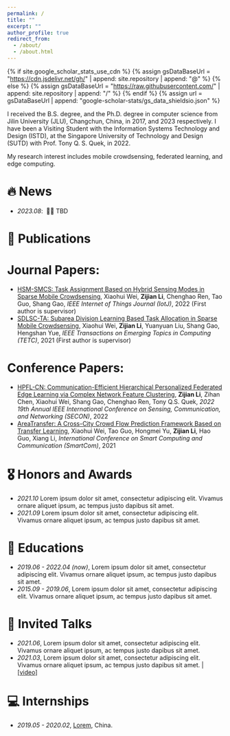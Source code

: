 ```yaml
---
permalink: /
title: ""
excerpt: ""
author_profile: true
redirect_from: 
  - /about/
  - /about.html
---
```


{% if site.google_scholar_stats_use_cdn %}
{% assign gsDataBaseUrl = "https://cdn.jsdelivr.net/gh/" | append: site.repository | append: "@" %}
{% else %}
{% assign gsDataBaseUrl = "https://raw.githubusercontent.com/" | append: site.repository | append: "/" %}
{% endif %}
{% assign url = gsDataBaseUrl | append: "google-scholar-stats/gs_data_shieldsio.json" %}

<span class='anchor' id='about-me'></span>


I received the B.S. degree, and the Ph.D. degree in computer science from Jilin University (JLU), Changchun, China, in 2017, and 2023 respectively. I have been a Visiting Student with the Information Systems Technology and Design (ISTD), at the Singapore University of Technology and Design (SUTD) with Prof. Tony Q. S. Quek, in 2022. 

My research interest includes mobile crowdsensing, federated learning, and edge computing.

# 🔥 News
- *2023.08*: &nbsp;🎉🎉 TBD


# 📝 Publications 

# Journal Papers:

- [HSM-SMCS: Task Assignment Based on Hybrid Sensing Modes in Sparse Mobile Crowdsensing](https://ieeexplore.ieee.org/abstract/document/9711556), Xiaohui Wei, **Zijian Li**, Chenghao Ren, Tao Guo, Shang Gao, *IEEE Internet of Things Journal (IotJ)*, 2022 (First author is supervisor)
- [SDLSC-TA: Subarea Division Learning Based Task Allocation in Sparse Mobile Crowdsensing](https://ieeexplore.ieee.org/abstract/document/9296817), Xiaohui Wei, **Zijian Li**, Yuanyuan Liu, Shang Gao, Hengshan Yue, *IEEE Transactions on Emerging Topics in Computing (TETC)*, 2021 (First author is supervisor)

# Conference Papers:
- [HPFL-CN: Communication-Efficient Hierarchical Personalized Federated Edge Learning via Complex Network Feature Clustering](https://ieeexplore.ieee.org/abstract/document/9918588), **Zijian Li**, Zihan Chen, Xiaohui Wei, Shang Gao, Chenghao Ren, Tony Q.S. Quek, *2022 19th Annual IEEE International Conference on Sensing, Communication, and Networking (SECON)*, 2022
- [AreaTransfer: A Cross-City Crowd Flow Prediction Framework Based on Transfer Learning](https://link.springer.com/chapter/10.1007/978-3-030-97774-0_22), Xiaohui Wei, Tao Guo, Hongmei Yu, **Zijian Li**, Hao Guo, Xiang Li, *International Conference on Smart Computing and Communication (SmartCom)*, 2021 

# 🎖 Honors and Awards
- *2021.10* Lorem ipsum dolor sit amet, consectetur adipiscing elit. Vivamus ornare aliquet ipsum, ac tempus justo dapibus sit amet. 
- *2021.09* Lorem ipsum dolor sit amet, consectetur adipiscing elit. Vivamus ornare aliquet ipsum, ac tempus justo dapibus sit amet. 

# 📖 Educations
- *2019.06 - 2022.04 (now)*, Lorem ipsum dolor sit amet, consectetur adipiscing elit. Vivamus ornare aliquet ipsum, ac tempus justo dapibus sit amet. 
- *2015.09 - 2019.06*, Lorem ipsum dolor sit amet, consectetur adipiscing elit. Vivamus ornare aliquet ipsum, ac tempus justo dapibus sit amet. 

# 💬 Invited Talks
- *2021.06*, Lorem ipsum dolor sit amet, consectetur adipiscing elit. Vivamus ornare aliquet ipsum, ac tempus justo dapibus sit amet. 
- *2021.03*, Lorem ipsum dolor sit amet, consectetur adipiscing elit. Vivamus ornare aliquet ipsum, ac tempus justo dapibus sit amet.  \| [\[video\]](https://github.com/)

# 💻 Internships
- *2019.05 - 2020.02*, [Lorem](https://github.com/), China.
